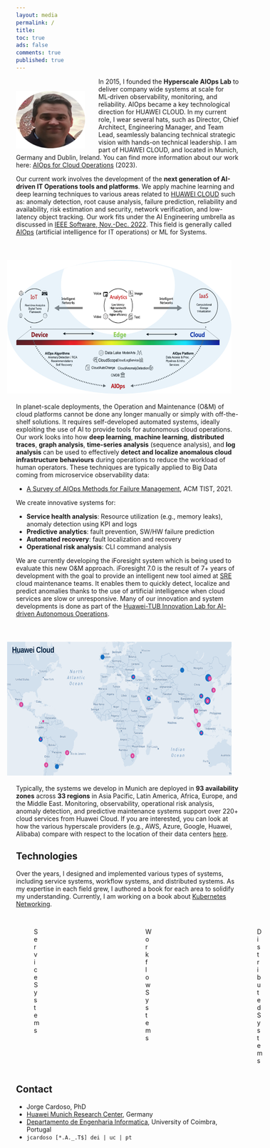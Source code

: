 ```yaml
---
layout: media
permalink: /
title: 
toc: true
ads: false
comments: true
published: true
---
```


<p><img src="./images/Jorge_Cardoso_2021.png" height="128" width="155" style="float:left;margin:30px 30px 0 0;"/></p>

In 2015, I founded the **Hyperscale AIOps Lab** to deliver company wide systems at scale for ML‑driven observability,
monitoring, and reliability. AIOps became a key technological direction for HUAWEI CLOUD.
In my current role, I wear several hats, such as Director, Chief Architect, Engineering Manager, and Team Lead,
seamlessly balancing technical strategic vision with hands-on technical leadership.
I am part of HUAWEI CLOUD, and located in Munich, Germany and Dublin, Ireland.
You can find more information about our work here: [AIOps for Cloud Operations](/pdf/2023-05-23-AS_AIOps_for_Cloud_Operations_R&D.pdf) (2023).

Our current work involves the development of the **next generation of AI-driven
IT Operations tools and platforms**.
We apply machine learning and deep learning techniques to various  areas related to [HUAWEI CLOUD](https://www.huaweicloud.com/intl/en-us/) such
as: anomaly detection, root cause analysis, failure prediction, reliability
and availability, risk estimation and security, network verification, and
low-latency object tracking.
Our work fits under the AI Engineering umbrella as discussed in [IEEE Software, Nov.-Dec. 2022](https://www.computer.org/csdl/magazine/so/2022/06).
This field is generally called [AIOps](https://pt.slideshare.net/JorgeCardoso4/mastering-aiops-with-deep-learning) 
(artificial intelligence for IT operations) or ML for Systems.

<img src="./images/Cloud_edge_device.png" height="300" width="600" style="float:right;margin:40px 20px 20px 20px;"/>

In planet-scale deployments, the Operation and Maintenance (O&M) of cloud platforms
cannot be done any longer manually or simply with off-the-shelf solutions. 
It requires self-developed automated systems, ideally exploiting the use of AI to provide tools for autonomous cloud operations. Our work looks into how **deep learning**, **machine learning**, **distributed traces**, **graph analysis**, **time-series analysis** (sequence analysis), and **log analysis** can be used to effectively **detect and localize anomalous cloud infrastructure behaviours** during operations to reduce the workload of human operators. 
These techniques are typically applied to Big Data coming from 
microservice observability data:
+ [A Survey of AIOps Methods for Failure Management](/rd/Papers/JA-2021-025-Survey_AIOps_Methods_for_Failure_Management.pdf), ACM TIST, 2021.

We create innovative systems for:

+ **Service health analysis**: Resource utilization (e.g., memory leaks), anomaly detection using KPI and logs
+ **Predictive analytics**: fault prevention, SW/HW failure prediction  
+ **Automated recovery**: fault localization and recovery
+ **Operational risk analysis**: CLI command analysis

We are currently developing the iForesight system which is being used to evaluate this new O&M approach.
iForesight 7.0 is the result of 7+ years of development with the goal to provide an
intelligent new tool aimed at [SRE](https://en.wikipedia.org/wiki/Site_Reliability_Engineering)
cloud maintenance teams. 
It enables them to quickly detect, localize and predict anomalies thanks 
to the use of artificial intelligence when cloud services are slow or 
unresponsive. 
Many of our innovation and system developments is done as part of the 
[Huawei-TUB Innovation Lab for AI-driven Autonomous Operations](https://www.dos.tu-berlin.de/menue/datesnews/news/huawei_tub_innovation_lab_kick_off/).

<img src="./images/2024_huawei_cloud_world.png" height="300" width="600" style="float:right;margin:40px 20px 20px 20px;"/>

Typically, the systems we develop in Munich are deployed in **93 availability zones** across **33 regions** in Asia Pacific, Latin America, Africa, Europe, and the Middle East. 
Monitoring, observability, operational risk analysis, anomaly detection, and predictive maintenance systems support over 220+ cloud services from Huawei Cloud.
If you are interested, you can look at how the various hyperscale providers (e.g., AWS, Azure, Google, Huawei, Alibaba) compare with respect to the location of their data centers [here](https://www.cloudinfrastructuremap.com/#/cloud-service-provider/amazon-web-services). 


## Technologies

Over the years, I designed and implemented various types of systems, including service systems, workflow systems, and distributed systems.
As my expertise in each field grew, I authored a book for each area to solidify my understanding.
Currently, I am working on a book about [Kubernetes Networking](https://jorge-cardoso.github.io/kubernetes/kubernetes/kubernetes.html#).

<div class="image-row">
  <div class="image-column">
    <figure>
      <img src="/images/Cover-FSS.jpg" alt="Service System" class="image-1">
      <figcaption>Service Systems</figcaption>
    </figure>
  </div>
  <div class="image-column">
    <figure>
      <img src="/images/Cover-GW.png" alt="Workflow Systems">
      <figcaption>Workflow Systems</figcaption>
    </figure>
  </div>
  <div class="image-column">
    <figure>
      <img src="/images/Cover-PSDJ.png" alt="Distributed Systems">
      <figcaption>Distributed Systems</figcaption>
    </figure>
  </div>
</div>

<style>
  .image-1 {
    width: 92%; /* Adjust size of the first image */
  }
  .image-row {
    display: flex;
    /* justify-content: space-between; Optional: Adjusts spacing between columns */
    justify-content: flex-start; /* Align all columns to the left */
    margin: 0 auto;
    padding: 0; /* Remove padding around the row */
  }
  .image-column {
    flex: 1; /* Distribute the space evenly */
    padding: 0px; /* Optional: Add padding around each column */
    /* display: block;  Ensure no extra space around the image */
    max-width: 15%; /* Adjust this percentage to control the image size */
    margin-right: 175px; /* Increase space between columns */
  }
</style>



<!-- 
About me
--------
After ~15 years of working for different industrial and academic research organizations (e.g., [SAP Research](http://go.sap.com/), [The Boeing Company](http://www.boeing.com), [CCG/Zentrum fur Graphische Datenverarbeitung](http://www.ccg.pt/en/), KIT, University of Dresden, University of Coimbra), Jorge joined [Huawei Munich Research Center](http://www.huawei.eu/research-and-innovation) as a Chief Architect for Ultra-scale AIOps in April 2015 with the mission of building a new team to develop innovative solutions which explore AI/ML to operate and manage the troubleshooting of [HUAWEI CLOUD](https://www.huaweicloud.com/intl/en-us/).

- As a strategist, he leads the vision, technical planning and research innovation roadmaps for applied AI to IT operation and maintenance.
- As a chief architect, he designs and implements AI-driven systems and algorithms.
- As an engineer manager, he leads 3 teams in the fields of AIOps, Edge AI and AI for Networks. 

Jorge enjoys his current role and is always seeking for new technological challenges and breakthroughs in the fields of cloud computing, artificial intelligence and the Internet of Things.

In 2021, he co-founded the Huawei-TUB Innovation Lab for AI-driven Autonomous Operations.
Jorge has published over 180 scientific publications in top peer-reviewed conferences and journals in the field of AI for IT operations, distributed systems, workflow management and semantic web ([10000+ citations, h-index 45+](https://scholar.google.de/citations?user=n9JFmAkAAAAJ&hl=en)), and holds 10 patents on related fields. 
He serves as an associate editor of IEEE Software since 2014.
His latest book [Fundamentals of Service Systems](http://www.springer.com/de/book/9783319231945) compiles results from his research work in 2010-2015.
He created and led until 2009 the development of the [W3C Unified Service Description Language (USDL)](https://github.com/linked-usdl).
He participated in European, German, US, and National research projects financed by the  European Commission (FP7, EACEA), the German Ministry for Education and Research (BMBF), SAP Research (SAP)  and Portuguese NSF (FCT). He is a founding member of the IFIP Working Group 12.7 on Social Semantics. 
He is also Professor at the [University of Coimbra](https://www.uc.pt/en/fctuc/dei), and
affiliated to the Information Systems Group.

He has interests in the fields of Cloud Computing, AI, SRE, BPM, Semantic Web, Web Services, and Enterprise Systems (see [Google Scholar](https://scholar.google.de/citations?user=n9JFmAkAAAAJ&hl=en&oi=ao), [DBLP](http://dblp.uni-trier.de/pers/hd/c/Cardoso:Jorge), and [LinkedIn](https://www.linkedin.com/in/jorge-cardoso-75ba40/))

Jorge received his Ph.D. in Computer Science from the [University of Georgia](https://www.uga.edu), USA, and 
B.S. and M.S. degrees with top honors in Informatics Engineering from the [University of Coimbra](https://www.uc.pt/en/fctuc/dei), Portugal.
-->

<!-- 
### Random info

I discovered by a random chance my passion in programming and computing when I was 14. My first computer was a [Timex Computer 2068](https://en.wikipedia.org/wiki/Timex_Sinclair_2068) and [BASIC](https://en.wikipedia.org/wiki/BASIC) was the first language I learned.

Our lab's culture of innovation and R&D is based on 5 main guiding principles:

+ [DIY](https://en.wikipedia.org/wiki/Do_it_yourself),
[KISS](https://en.wikipedia.org/wiki/KISS_principle),
[Deep Work](https://www.amazon.com/gp/product/1455586692)*, 
[KPI-driven Research](https://en.wikipedia.org/wiki/Performance_indicator), 
[Humorful](https://www.forbes.com/sites/jacquelynsmith/2013/05/03/10-reasons-why-humor-is-a-key-to-success-at-work/) 

+ (*) Time Spent x Intensity of Focus

*A good researcher says, "Lets find out", others say "Nobody knows". When a good researcher makes a mistake,
he says, I was  wrong", others say "It wasn't my fault". A good researcher works harder than others and has
more time. Others are always "too busy" to do what is necessary. [Unknown source]*
-->

## Contact

+ Jorge Cardoso, PhD
+ [Huawei Munich Research Center](http://huawei.eu/research-and-innovation), Germany
+ [Departamento de Engenharia Informatica](http://www.uc.pt/en/fctuc/dei), University of Coimbra, Portugal
+ `jcardoso [*.A._.T$] dei | uc | pt`
